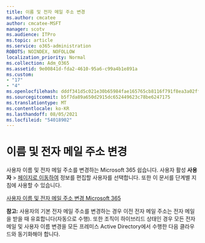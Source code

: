 ```yaml
---
title: 이름 및 전자 메일 주소 변경
ms.author: cmcatee
author: cmcatee-MSFT
manager: scotv
ms.audience: ITPro
ms.topic: article
ms.service: o365-administration
ROBOTS: NOINDEX, NOFOLLOW
localization_priority: Normal
ms.collection: Adm_O365
ms.assetid: 9e00841d-fda2-4610-95a6-c99a4b1e891a
ms.custom:
- "17"
- "4"
ms.openlocfilehash: dddf341d5c021e30b65984fae165765cb8116f791f8ea3a02ff70f27e73c19f7
ms.sourcegitcommit: b5f7da89a650d2915dc652449623c78be6247175
ms.translationtype: MT
ms.contentlocale: ko-KR
ms.lasthandoff: 08/05/2021
ms.locfileid: "54018902"
---
```

# <a name="change-a-name-and-email-address"></a>이름 및 전자 메일 주소 변경

사용자 이름 및 전자 메일 주소를 변경하는 Microsoft 365 쉽습니다. 사용자 활성 **사용자** \> [페이지로 이동하여](https://go.microsoft.com/fwlink/p/?linkid=834822) 정보를 편집할 사용자를 선택합니다. 또한 이 문서를 단계별 지침에 사용할 수 있습니다.
  
[사용자 이름 및 전자 메일 주소 변경 Microsoft 365](https://docs.microsoft.com/microsoft-365/admin/add-users/change-a-user-name-and-email-address)
  
 **참고:** 사용자의 기본 전자 메일 주소를 변경하는 경우 이전 전자 메일 주소는 전자 메일을 받을 때 유효합니다(자동으로 수행). 또한 조직이 하이브리드 상태인 경우 모든 전자 메일 및 사용자 이름 변경을 모든 프레미스 Active Directory에서 수행한 다음 클라우드와 동기화해야 합니다.